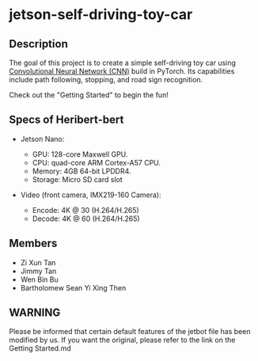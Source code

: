 # jetson-self-driving-toy-car

## Description
The goal of this project is to create a simple self-driving toy car using [Convolutional Neural Network (CNN)](https://en.wikipedia.org/wiki/Convolutional_neural_network) build in PyTorch.
Its capabilities include path following, stopping, and road sign recognition.

Check out the "Getting Started" to begin the fun!


## Specs of Heribert-bert
- Jetson Nano:
    - GPU: 128-core Maxwell GPU. 
    - CPU: quad-core ARM Cortex-A57 CPU. 
    - Memory: 4GB 64-bit LPDDR4. 
    - Storage: Micro SD card slot 

- Video (front camera, IMX219-160 Camera):
    - Encode: 4K @ 30 (H.264/H.265)
    - Decode: 4K @ 60 (H.264/H.265)

## Members
- Zi Xun Tan
- Jimmy Tan
- Wen Bin Bu
- Bartholomew Sean Yi Xing Then

## WARNING
Please be informed that certain default features of the jetbot file has been modified by us. If you want the original, please refer to the link on the Getting Started.md